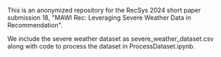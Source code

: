 This is an anonymized repository for the RecSys 2024 short paper submission 18, "MAWI Rec: Leveraging Severe Weather Data in Recommendation".

We include the severe weather dataset as severe_weather_dataset.csv along with code to process the dataset in ProcessDataset.ipynb.
